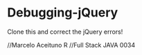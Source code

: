 Debugging-jQuery
================

Clone this and correct the jQuery errors!

//Marcelo Aceituno R //Full Stack JAVA 0034


